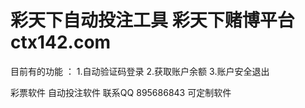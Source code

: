 # 彩天下自动投注工具 彩天下赌博平台 ctx142.com

目前有的功能 ： 
1.自动验证码登录 
2.获取账户余额 
3.账户安全退出  

彩票软件 自动投注软件 联系QQ 895686843 可定制软件
